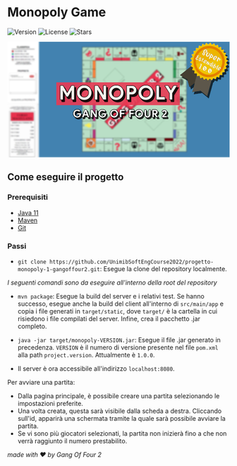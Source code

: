 # Monopoly Game

![Version](https://img.shields.io/badge/version-1.0.0-success)
![License](https://img.shields.io/github/license/UnimibSoftEngCourse2022/progetto-monopoly-1-gangoffour2)
![Stars](https://img.shields.io/github/stars/UnimibSoftEngCourse2022/progetto-monopoly-1-gangoffour2)

![Monopoly.jpg](Monopoly.jpg?raw=true)

## Come eseguire il progetto

### Prerequisiti

- [Java 11](https://www.oracle.com/it/java/technologies/javase/jdk11-archive-downloads.html)
- [Maven](https://maven.apache.org/install.html)
- [Git](https://git-scm.com/downloads)

### Passi

- `git clone https://github.com/UnimibSoftEngCourse2022/progetto-monopoly-1-gangoffour2.git`: Esegue la clone del repository localmente.

*I seguenti comandi sono da eseguire all'interno della root del repository*

- `mvn package`: Esegue la build del server e i relativi test. 
Se hanno successo, esegue anche la build del client all'interno di `src/main/app` e copia i file generati
in `target/static`, dove `target/` è la cartella in cui risiedono i file compilati del server.
Infine, crea il pacchetto .jar completo.

- `java -jar target/monopoly-VERSION.jar`: Esegue il file .jar generato in precedenza.
`VERSION` è il numero di versione presente nel file `pom.xml` alla path `project.version`.
Attualmente è `1.0.0`.

- Il server è ora accessibile all'indirizzo `localhost:8080`.

Per avviare una partita:
- Dalla pagina principale, è possibile creare una partita selezionando le impostazioni preferite.
- Una volta creata, questa sarà visibile dalla scheda a destra. Cliccando sull'id, apparirà una schermata tramite la quale sarà possibile avviare la partita.
- Se vi sono più giocatori selezionati, la partita non inizierà fino a che non verrà raggiunto il numero prestabilito.

*made with ❤️ by Gang Of Four 2*

